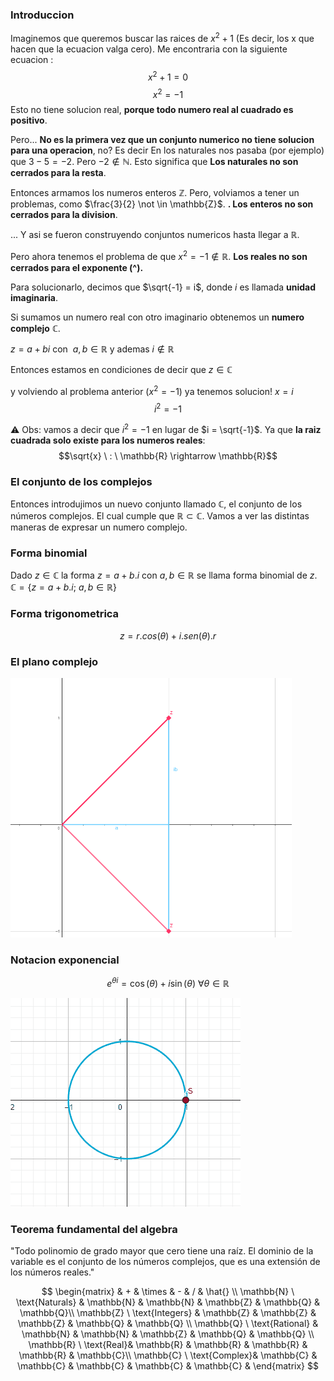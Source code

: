 ### Introduccion

Imaginemos que queremos buscar las raices de $x^2+1$ (Es decir, los x que hacen que la ecuacion valga cero). Me encontraria con la siguiente ecuacion :
$$ x^2 + 1 = 0 $$
$$x^2 = -1$$
Esto no tiene solucion real, **porque todo numero real al cuadrado es positivo**.

Pero... **No es la primera vez que un conjunto numerico no tiene solucion para una operacion**, no? Es decir
En los naturales nos pasaba (por ejemplo) que $3-5= -2$. Pero $-2 \not \in \mathbb{N}$. Esto significa que **Los naturales no son cerrados para la resta**.

Entonces armamos los numeros enteros $\mathbb{Z}$. Pero, volviamos a tener un problemas, como $\frac{3}{2} \not \in \mathbb{Z}$. **.
Los enteros no son cerrados para la division**.

... Y asi se fueron construyendo conjuntos numericos hasta llegar a $\mathbb{R}$.

Pero ahora tenemos el problema de que $x^2 = -1 \not \in \mathbb{R}$. **Los reales no son cerrados para el exponente (^).**

Para solucionarlo, decimos que $\sqrt{-1} = i$, donde $i$ es llamada **unidad imaginaria**.

Si sumamos un numero real con otro imaginario obtenemos un **numero complejo** $\mathbb{C}$.

$z = a + bi$ con $\ a,b \in \mathbb{R}$ y ademas $i \not \in \mathbb{R}$

Entonces estamos en condiciones de decir que $z \in \mathbb{C}$

y volviendo al problema anterior ($x^2 = -1$) ya tenemos solucion!
$x = i$
$$ i^2 = -1$$

⚠️ Obs: vamos a decir que $i^2 = -1$ en lugar de $i = \sqrt{-1}$. Ya que **la raiz cuadrada solo existe para los numeros reales**:
$$\sqrt{x} \ : \  \mathbb{R} \rightarrow \mathbb{R}$$

### El conjunto de los complejos

Entonces introdujimos un nuevo conjunto llamado $\mathbb{C}$, el conjunto de los números complejos. El cual cumple que $\mathbb{R} \subset \mathbb{C}$. Vamos a ver las distintas maneras de expresar un numero complejo.

### Forma binomial

Dado $z \in \mathbb{C}$ la forma $z = a+b.i$ con $a,b \in \mathbb{R}$ se llama forma binomial de $z$. $\mathbb{C} = \{ z=a+b.i; \ a,b \in \mathbb{R} \}$

### Forma trigonometrica

$$z = r.cos(\theta) + i.sen(\theta).r$$

### El plano complejo

<img src="../img/binomial-form.png" width="450px"/>

### Notacion exponencial

$$e^{\theta i} = \cos(\theta) + i \sin(\theta) \ \forall \theta \in \mathbb{R}$$

![Rotando de un numero complejo](/img/euler-rotation.gif)

### Teorema fundamental del algebra

"Todo polinomio de grado mayor que cero tiene una raíz.​ El dominio de la variable es el conjunto de los números complejos, que es una extensión de los números reales."

$$
\begin{matrix}
 & + & \times & - & / & \hat{} \\
\mathbb{N} \ \text{Naturals} & \mathbb{N} & \mathbb{N} & \mathbb{Z} & \mathbb{Q} & \mathbb{Q}\\
\mathbb{Z}  \ \text{Integers} & \mathbb{Z} & \mathbb{Z} & \mathbb{Z} & \mathbb{Q} & \mathbb{Q} \\
\mathbb{Q} \ \text{Rational} & \mathbb{N} & \mathbb{N} & \mathbb{Z} & \mathbb{Q} & \mathbb{Q} \\
\mathbb{R} \ \text{Real}& \mathbb{R} & \mathbb{R} & \mathbb{R} & \mathbb{R} & \mathbb{C}\\
\mathbb{C} \ \text{Complex}& \mathbb{C} & \mathbb{C} & \mathbb{C} & \mathbb{C} &
\mathbb{C} &
\end{matrix}
$$
